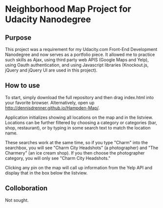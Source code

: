 
# Neighborhood Map Project for Udacity Nanodegree


## Purpose

This project was a requirement for my Udacity.com Front-End Development Nanodegree and now serves as a portfolio piece. It allowed me to practice such skills as Ajax, using third party web APIS (Google Maps and Yelp), using Oauth authentication, and using Javascript libraries (Knockout.js, jQuery and jQuery UI are used in this project). 

## How to use

To start, simply download the full repository and then drag index.html into your favorite browser. Alternatively, 
open up http://dennisdrenner.github.io/Hampden-Map/. 

Application initializes showing all locations on the map and in the listview. Locations can be further
filtered by choosing a category or categories (bar, shop, restaurant), or by typing in some search text to match the location name. 

These searches work at the same time, so if you type "Charm" into the searchbox, you will see "Charm City Headshots" (a photographer) and "The Charmery" (an ice cream shop).  If you then choose the photographer category, you will only see "Charm City Headshots."

Clicking any pin on the map will call up information from the Yelp API and display that in the box below the listview. 

## Colloboration 

Not sought. 


